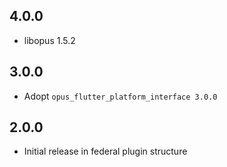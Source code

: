 ## 4.0.0
* libopus 1.5.2

## 3.0.0
* Adopt `opus_flutter_platform_interface 3.0.0`


## 2.0.0
* Initial release in federal plugin structure